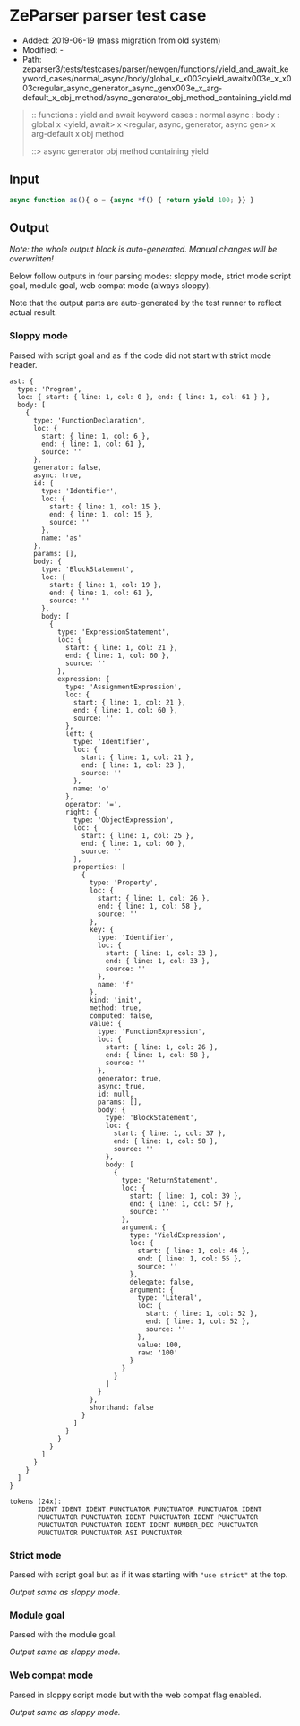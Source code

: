 # ZeParser parser test case

- Added: 2019-06-19 (mass migration from old system)
- Modified: -
- Path: zeparser3/tests/testcases/parser/newgen/functions/yield_and_await_keyword_cases/normal_async/body/global_x_x003cyield_awaitx003e_x_x003cregular_async_generator_async_genx003e_x_arg-default_x_obj_method/async_generator_obj_method_containing_yield.md

> :: functions : yield and await keyword cases : normal async : body : global x <yield, await> x <regular, async, generator, async gen> x arg-default x obj method
>
> ::> async generator obj method containing yield

## Input

`````js
async function as(){ o = {async *f() { return yield 100; }} }
`````

## Output

_Note: the whole output block is auto-generated. Manual changes will be overwritten!_

Below follow outputs in four parsing modes: sloppy mode, strict mode script goal, module goal, web compat mode (always sloppy).

Note that the output parts are auto-generated by the test runner to reflect actual result.

### Sloppy mode

Parsed with script goal and as if the code did not start with strict mode header.

`````
ast: {
  type: 'Program',
  loc: { start: { line: 1, col: 0 }, end: { line: 1, col: 61 } },
  body: [
    {
      type: 'FunctionDeclaration',
      loc: {
        start: { line: 1, col: 6 },
        end: { line: 1, col: 61 },
        source: ''
      },
      generator: false,
      async: true,
      id: {
        type: 'Identifier',
        loc: {
          start: { line: 1, col: 15 },
          end: { line: 1, col: 15 },
          source: ''
        },
        name: 'as'
      },
      params: [],
      body: {
        type: 'BlockStatement',
        loc: {
          start: { line: 1, col: 19 },
          end: { line: 1, col: 61 },
          source: ''
        },
        body: [
          {
            type: 'ExpressionStatement',
            loc: {
              start: { line: 1, col: 21 },
              end: { line: 1, col: 60 },
              source: ''
            },
            expression: {
              type: 'AssignmentExpression',
              loc: {
                start: { line: 1, col: 21 },
                end: { line: 1, col: 60 },
                source: ''
              },
              left: {
                type: 'Identifier',
                loc: {
                  start: { line: 1, col: 21 },
                  end: { line: 1, col: 23 },
                  source: ''
                },
                name: 'o'
              },
              operator: '=',
              right: {
                type: 'ObjectExpression',
                loc: {
                  start: { line: 1, col: 25 },
                  end: { line: 1, col: 60 },
                  source: ''
                },
                properties: [
                  {
                    type: 'Property',
                    loc: {
                      start: { line: 1, col: 26 },
                      end: { line: 1, col: 58 },
                      source: ''
                    },
                    key: {
                      type: 'Identifier',
                      loc: {
                        start: { line: 1, col: 33 },
                        end: { line: 1, col: 33 },
                        source: ''
                      },
                      name: 'f'
                    },
                    kind: 'init',
                    method: true,
                    computed: false,
                    value: {
                      type: 'FunctionExpression',
                      loc: {
                        start: { line: 1, col: 26 },
                        end: { line: 1, col: 58 },
                        source: ''
                      },
                      generator: true,
                      async: true,
                      id: null,
                      params: [],
                      body: {
                        type: 'BlockStatement',
                        loc: {
                          start: { line: 1, col: 37 },
                          end: { line: 1, col: 58 },
                          source: ''
                        },
                        body: [
                          {
                            type: 'ReturnStatement',
                            loc: {
                              start: { line: 1, col: 39 },
                              end: { line: 1, col: 57 },
                              source: ''
                            },
                            argument: {
                              type: 'YieldExpression',
                              loc: {
                                start: { line: 1, col: 46 },
                                end: { line: 1, col: 55 },
                                source: ''
                              },
                              delegate: false,
                              argument: {
                                type: 'Literal',
                                loc: {
                                  start: { line: 1, col: 52 },
                                  end: { line: 1, col: 52 },
                                  source: ''
                                },
                                value: 100,
                                raw: '100'
                              }
                            }
                          }
                        ]
                      }
                    },
                    shorthand: false
                  }
                ]
              }
            }
          }
        ]
      }
    }
  ]
}

tokens (24x):
       IDENT IDENT IDENT PUNCTUATOR PUNCTUATOR PUNCTUATOR IDENT
       PUNCTUATOR PUNCTUATOR IDENT PUNCTUATOR IDENT PUNCTUATOR
       PUNCTUATOR PUNCTUATOR IDENT IDENT NUMBER_DEC PUNCTUATOR
       PUNCTUATOR PUNCTUATOR ASI PUNCTUATOR
`````

### Strict mode

Parsed with script goal but as if it was starting with `"use strict"` at the top.

_Output same as sloppy mode._

### Module goal

Parsed with the module goal.

_Output same as sloppy mode._

### Web compat mode

Parsed in sloppy script mode but with the web compat flag enabled.

_Output same as sloppy mode._
